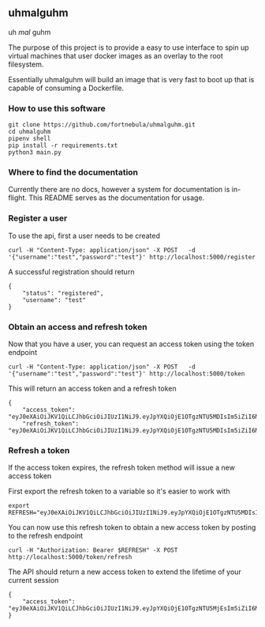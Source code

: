 ## uhmalguhm
 uh *mal* guhm

 The purpose of this project is to provide a easy to use interface to spin up virtual machines that user docker images as an overlay to the root filesystem.

 Essentially uhmalguhm will build an image that is very fast to boot up that is capable of consuming a Dockerfile.

 ### How to use this software
```
git clone https://github.com/fortnebula/uhmalguhm.git
cd uhmalguhm
pipenv shell
pip install -r requirements.txt
python3 main.py
```
### Where to find the documentation

Currently there are no docs, however a system for documentation is in-flight. This README serves as the documentation for usage.

### Register a user
To use the api, first a user needs to be created

```
curl -H "Content-Type: application/json" -X POST   -d '{"username":"test","password":"test"}' http://localhost:5000/register
```

A successful registration should return

```
{
    "status": "registered",
    "username": "test"
}
```

### Obtain an access and refresh token

Now that you have a user, you can request an access token using the token endpoint

```
curl -H "Content-Type: application/json" -X POST   -d '{"username":"test","password":"test"}' http://localhost:5000/token
```

This will return an access token and a refresh token

```
{
    "access_token": "eyJ0eXAiOiJKV1QiLCJhbGciOiJIUzI1NiJ9.eyJpYXQiOjE1OTgzNTU5MDIsIm5iZiI6MTU5ODM1NTkwMiwianRpIjoiZjNjODVkOTUtMzQ1Mi00MDM4LThhMmYtNDQzMjdmMDZkYjAzIiwiZXhwIjoxNTk4MzU2ODAyLCJpZGVudGl0eSI6InRlc3QxIiwiZnJlc2giOmZhbHNlLCJ0eXBlIjoiYWNjZXNzIn0.J2if1aJ5qWzLZHs389IpyA04qBZXlDGLF7W9G98wVt8",
    "refresh_token": "eyJ0eXAiOiJKV1QiLCJhbGciOiJIUzI1NiJ9.eyJpYXQiOjE1OTgzNTU5MDIsIm5iZiI6MTU5ODM1NTkwMiwianRpIjoiOWExYzBiMDMtZGZmZi00N2NlLWJhZmUtODE1M2U2NWM0NWMxIiwiZXhwIjoxNjAwOTQ3OTAyLCJpZGVudGl0eSI6InRlc3QxIiwidHlwZSI6InJlZnJlc2gifQ.LcfWa0xheY6r1T9x6z66Ho7wk2qSm2LdDXMTFGyJZKs"

```

### Refresh a token

If the access token expires, the refresh token method will issue a new access token

First export the refresh token to a variable so it's easier to work with

```
export REFRESH="eyJ0eXAiOiJKV1QiLCJhbGciOiJIUzI1NiJ9.eyJpYXQiOjE1OTgzNTU5MDIsIm5iZiI6MTU5ODM1NTkwMiwianRpIjoiOWExYzBiMDMtZGZmZi00N2NlLWJhZmUtODE1M2U2NWM0NWMxIiwiZXhwIjoxNjAwOTQ3OTAyLCJpZGVudGl0eSI6InRlc3QxIiwidHlwZSI6InJlZnJlc2gifQ.LcfWa0xheY6r1T9x6z66Ho7wk2qSm2LdDXMTFGyJZKs"
```

You can now use this refresh token to obtain a new access token by posting to the refresh endpoint

```
curl -H "Authorization: Bearer $REFRESH" -X POST http://localhost:5000/token/refresh
```

The API should return a new access token to extend the lifetime of your current session

```
{
    "access_token": "eyJ0eXAiOiJKV1QiLCJhbGciOiJIUzI1NiJ9.eyJpYXQiOjE1OTgzNTU5MjEsIm5iZiI6MTU5ODM1NTkyMSwianRpIjoiYmNhYWM2MjktNzBlNS00NDVlLWI3OTctODc1Mzc4OTE5MDNhIiwiZXhwIjoxNTk4MzU2ODIxLCJpZGVudGl0eSI6InRlc3QxIiwiZnJlc2giOmZhbHNlLCJ0eXBlIjoiYWNjZXNzIn0.TexDr4flGEkS_ZQmXPEvWBqGH5Wxya_xDALDOX9KKJ0"
}

```
